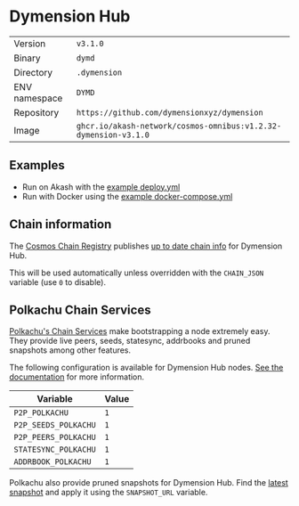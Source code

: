 # Dymension Hub

| | |
|---|---|
|Version|`v3.1.0`|
|Binary|`dymd`|
|Directory|`.dymension`|
|ENV namespace|`DYMD`|
|Repository|`https://github.com/dymensionxyz/dymension`|
|Image|`ghcr.io/akash-network/cosmos-omnibus:v1.2.32-dymension-v3.1.0`|

## Examples

- Run on Akash with the [example deploy.yml](./deploy.yml)
- Run with Docker using the [example docker-compose.yml](./docker-compose.yml)

## Chain information

The [Cosmos Chain Registry](https://github.com/cosmos/chain-registry) publishes [up to date chain info](https://raw.githubusercontent.com/cosmos/chain-registry/master/dymension/chain.json) for Dymension Hub.

This will be used automatically unless overridden with the `CHAIN_JSON` variable (use `0` to disable).

## Polkachu Chain Services

[Polkachu's Chain Services](https://www.polkachu.com/networks/dymension) make bootstrapping a node extremely easy. They provide live peers, seeds, statesync, addrbooks and pruned snapshots among other features.

The following configuration is available for Dymension Hub nodes. [See the documentation](../README.md#polkachu-services) for more information.

|Variable|Value|
|---|---|
|`P2P_POLKACHU`|`1`|
|`P2P_SEEDS_POLKACHU`|`1`|
|`P2P_PEERS_POLKACHU`|`1`|
|`STATESYNC_POLKACHU`|`1`|
|`ADDRBOOK_POLKACHU`|`1`|

Polkachu also provide pruned snapshots for Dymension Hub. Find the [latest snapshot](https://polkachu.com/tendermint_snapshots/dymension) and apply it using the `SNAPSHOT_URL` variable.
